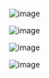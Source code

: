![image](https://github.com/user-attachments/assets/7e2b292a-b41e-4814-bd68-a1907707751f)



![image](https://github.com/user-attachments/assets/c291eca6-bb44-4a56-9fa6-858cc3abe6ff)


![image](https://github.com/user-attachments/assets/e93fb6da-2447-4d5e-83df-2ed1361f5069)

![image](https://github.com/user-attachments/assets/1a0b36de-641a-49b1-adac-acaa54ee7c78)


